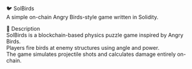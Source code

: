 🐦 SolBirds           
A simple on-chain Angry Birds-style game written in Solidity.      
         
🎯 Description    
SolBirds is a blockchain-based physics puzzle game inspired by Angry Birds.         
Players fire birds at enemy structures using angle and power.             
The game simulates projectile shots and calculates damage entirely on-chain.            
   

